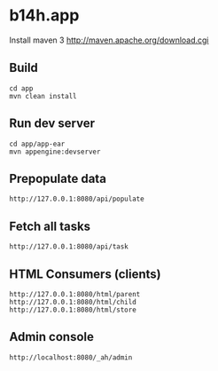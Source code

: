b14h.app
=============================

Install maven 3
http://maven.apache.org/download.cgi

Build
-----

    cd app
    mvn clean install


Run dev server
--------------

    cd app/app-ear
    mvn appengine:devserver


Prepopulate data
----------------

    http://127.0.0.1:8080/api/populate
    
 
Fetch all tasks
---------------

    http://127.0.0.1:8080/api/task


HTML Consumers (clients)
------------------------
 
    http://127.0.0.1:8080/html/parent
    http://127.0.0.1:8080/html/child
    http://127.0.0.1:8080/html/store
    

Admin console
-------------
    
    http://localhost:8080/_ah/admin
    
